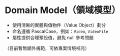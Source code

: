 # Domain Model（領域模型）

- 使用清晰的實體與值物件（Value Object）劃分
- 命名遵循 PascalCase，例如：`Video`, `VideoFile`
- 屬性提供合理預設值，避免 null 參考問題

（目前暫無額外規範，可依專案情境補充）